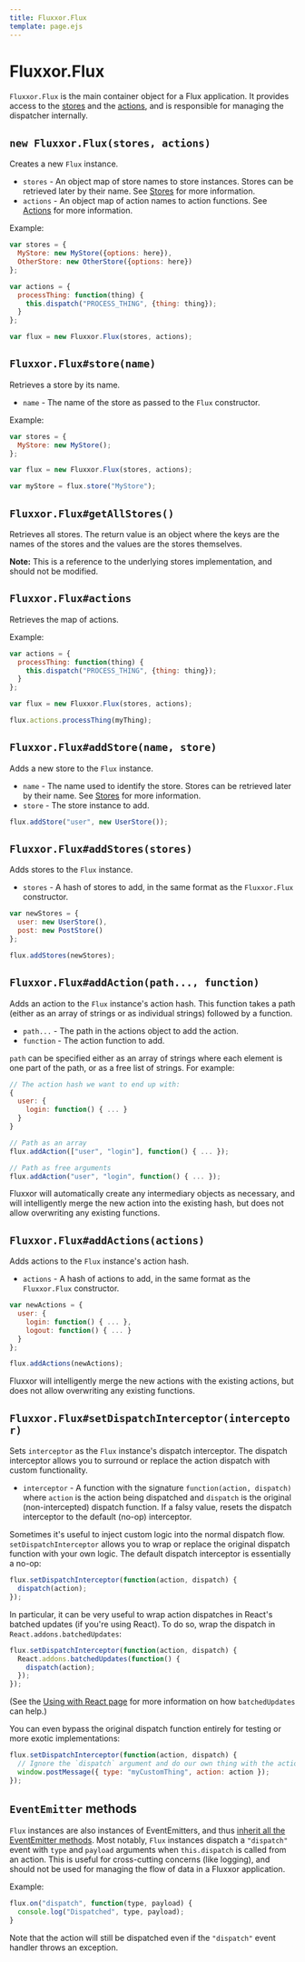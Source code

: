 ```yaml
---
title: Fluxxor.Flux
template: page.ejs
---
```


Fluxxor.Flux
============

`Fluxxor.Flux` is the main container object for a Flux application. It provides access to the [stores](/documentation/stores.html) and the [actions](/documentation/actions.html), and is responsible for managing the dispatcher internally.

## `new Fluxxor.Flux(stores, actions)`

Creates a new `Flux` instance.

* `stores` - An object map of store names to store instances. Stores can be retrieved later by their name. See [Stores](/documentation/stores.html) for more information.
* `actions` - An object map of action names to action functions. See [Actions](/documentation/actions.html) for more information.

Example:

```javascript
var stores = {
  MyStore: new MyStore({options: here}),
  OtherStore: new OtherStore({options: here})
};

var actions = {
  processThing: function(thing) {
    this.dispatch("PROCESS_THING", {thing: thing});
  }
};

var flux = new Fluxxor.Flux(stores, actions);
```

## `Fluxxor.Flux#store(name)`

Retrieves a store by its name.

* `name` - The name of the store as passed to the `Flux` constructor.

Example:

```javascript
var stores = {
  MyStore: new MyStore();
};

var flux = new Fluxxor.Flux(stores, actions);

var myStore = flux.store("MyStore");
```

## `Fluxxor.Flux#getAllStores()`

Retrieves all stores. The return value is an object where the keys are the names of the stores and the values are the stores themselves.

**Note:** This is a reference to the underlying stores implementation, and should not be modified.

## `Fluxxor.Flux#actions`

Retrieves the map of actions.

Example:

```javascript
var actions = {
  processThing: function(thing) {
    this.dispatch("PROCESS_THING", {thing: thing});
  }
};

var flux = new Fluxxor.Flux(stores, actions);

flux.actions.processThing(myThing);
```

## `Fluxxor.Flux#addStore(name, store)`

Adds a new store to the `Flux` instance.

* `name` - The name used to identify the store. Stores can be retrieved later by their name. See [Stores](/documentation/stores.html) for more information.
* `store` - The store instance to add.

```javascript
flux.addStore("user", new UserStore());
```

## `Fluxxor.Flux#addStores(stores)`

Adds stores to the `Flux` instance.

* `stores` - A hash of stores to add, in the same format as the `Fluxxor.Flux` constructor.

```javascript
var newStores = {
  user: new UserStore(),
  post: new PostStore()
};

flux.addStores(newStores);
```

## `Fluxxor.Flux#addAction(path..., function)`

Adds an action to the `Flux` instance's action hash. This function takes a path (either as an array of strings or as individual strings) followed by a function.

* `path...` - The path in the actions object to add the action.
* `function` - The action function to add.

`path` can be specified either as an array of strings where each element is one part of the path, or as a free list of strings. For example:

```javascript
// The action hash we want to end up with:
{
  user: {
    login: function() { ... }
  }
}

// Path as an array
flux.addAction(["user", "login"], function() { ... });

// Path as free arguments
flux.addAction("user", "login", function() { ... });
```

Fluxxor will automatically create any intermediary objects as necessary, and will intelligently merge the new action into the existing hash, but does not allow overwriting any existing functions.

## `Fluxxor.Flux#addActions(actions)`

Adds actions to the `Flux` instance's action hash.

* `actions` - A hash of actions to add, in the same format as the `Fluxxor.Flux` constructor.

```javascript
var newActions = {
  user: {
    login: function() { ... },
    logout: function() { ... }
  }
};

flux.addActions(newActions);
```

Fluxxor will intelligently merge the new actions with the existing actions, but does not allow overwriting any existing functions.

## `Fluxxor.Flux#setDispatchInterceptor(interceptor)`

Sets `interceptor` as the `Flux` instance's dispatch interceptor. The dispatch interceptor allows you to surround or replace the action dispatch with custom functionality.

* `interceptor` - A function with the signature `function(action, dispatch)` where `action` is the action being dispatched and `dispatch` is the original (non-intercepted) dispatch function. If a falsy value, resets the dispatch interceptor to the default (no-op) interceptor.

Sometimes it's useful to inject custom logic into the normal dispatch flow. `setDispatchInterceptor` allows you to wrap or replace the original dispatch function with your own logic. The default dispatch interceptor is essentially a no-op:

```javascript
flux.setDispatchInterceptor(function(action, dispatch) {
  dispatch(action);
});
```

In particular, it can be very useful to wrap action dispatches in React's batched updates (if you're using React). To do so, wrap the dispatch in `React.addons.batchedUpdates`:

```javascript
flux.setDispatchInterceptor(function(action, dispatch) {
  React.addons.batchedUpdates(function() {
    dispatch(action);
  });
});
```

(See the [Using with React page](/guides/react.html) for more information on how `batchedUpdates` can help.)

You can even bypass the original dispatch function entirely for testing or more exotic implementations:

```javascript
flux.setDispatchInterceptor(function(action, dispatch) {
  // Ignore the `dispatch` argument and do our own thing with the action, for example:
  window.postMessage({ type: "myCustomThing", action: action });
});
```

## `EventEmitter` methods

`Flux` instances are also instances of EventEmitters, and thus [inherit all the EventEmitter methods](http://nodejs.org/api/events.html#events_class_events_eventemitter). Most notably, `Flux` instances dispatch a `"dispatch"` event with `type` and `payload` arguments when `this.dispatch` is called from an action. This is useful for cross-cutting concerns (like logging), and should not be used for managing the flow of data in a Fluxxor application.

Example:

```javascript
flux.on("dispatch", function(type, payload) {
  console.log("Dispatched", type, payload);
}
```

Note that the action will still be dispatched even if the `"dispatch"` event handler throws an exception.
